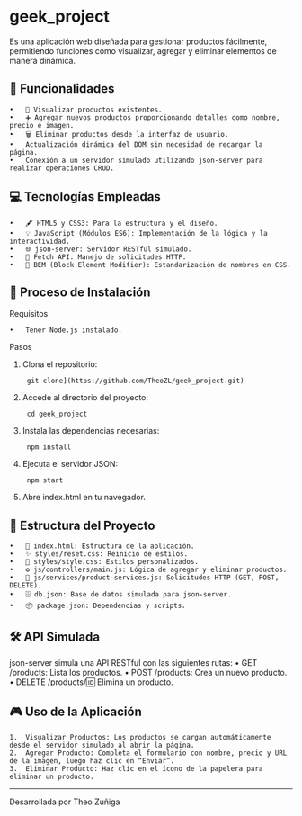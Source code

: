 # geek_project

Es una aplicación web diseñada para gestionar productos fácilmente, permitiendo funciones como visualizar, agregar y eliminar elementos de manera dinámica.

## 🌟 Funcionalidades

	•	👀 Visualizar productos existentes.
	•	➕ Agregar nuevos productos proporcionando detalles como nombre, precio e imagen.
	•	🗑️ Eliminar productos desde la interfaz de usuario.
	•	Actualización dinámica del DOM sin necesidad de recargar la página.
	•	Conexión a un servidor simulado utilizando json-server para realizar operaciones CRUD.

## 💻 Tecnologías Empleadas

	•	🖋️ HTML5 y CSS3: Para la estructura y el diseño.
	•	💡 JavaScript (Módulos ES6): Implementación de la lógica y la interactividad.
	•	🌐 json-server: Servidor RESTful simulado.
	•	📡 Fetch API: Manejo de solicitudes HTTP.
	•	🎨 BEM (Block Element Modifier): Estandarización de nombres en CSS.

## 🚀 Proceso de Instalación

Requisitos

	•	Tener Node.js instalado.

Pasos
1. Clona el repositorio:

		git clone](https://github.com/TheoZL/geek_project.git)
2. Accede al directorio del proyecto:

   		cd geek_project
3. Instala las dependencias necesarias:

		npm install
4. Ejecuta el servidor JSON:

   		npm start
5. Abre index.html en tu navegador.

## 📂 Estructura del Proyecto

	•	📄 index.html: Estructura de la aplicación.
	•	✨ styles/reset.css: Reinicio de estilos.
	•	🎨 styles/style.css: Estilos personalizados.
	•	⚙️ js/controllers/main.js: Lógica de agregar y eliminar productos.
	•	📡 js/services/product-services.js: Solicitudes HTTP (GET, POST, DELETE).
	•	🗄️ db.json: Base de datos simulada para json-server.
	•	📦 package.json: Dependencias y scripts.

## 🛠️ API Simulada

json-server simula una API RESTful con las siguientes rutas:
	•	GET /products: Lista los productos.
	•	POST /products: Crea un nuevo producto.
	•	DELETE /products/:id: Elimina un producto.
 
 ## 🎮 Uso de la Aplicación

	1.	Visualizar Productos: Los productos se cargan automáticamente desde el servidor simulado al abrir la página.
	2.	Agregar Producto: Completa el formulario con nombre, precio y URL de la imagen, luego haz clic en “Enviar”.
	3.	Eliminar Producto: Haz clic en el ícono de la papelera para eliminar un producto.
 
 -------------------------------------------------------------------------------------------------------------------------------
 Desarrollada por Theo Zuñiga
